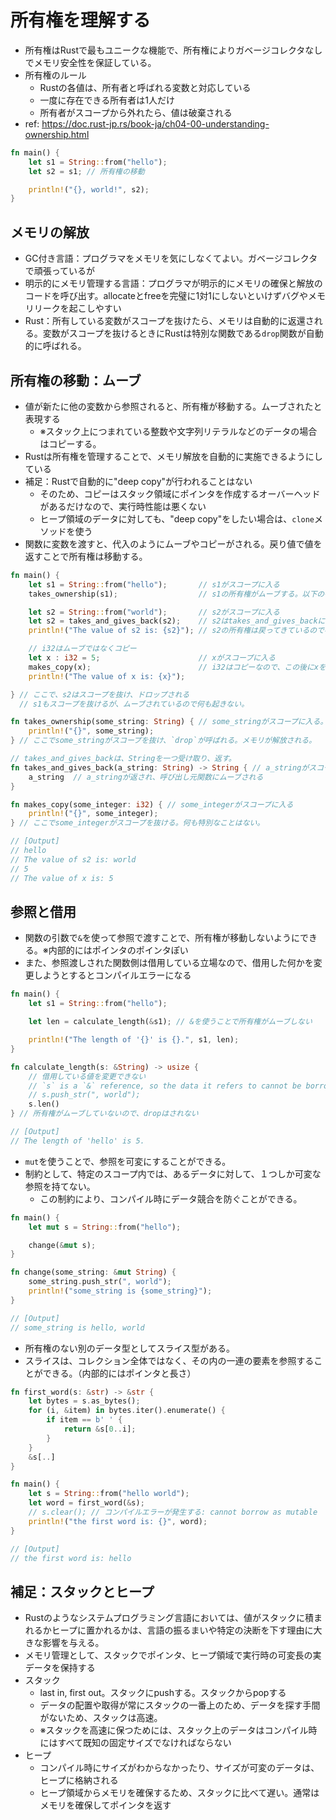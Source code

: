 # 所有権を理解する

- 所有権はRustで最もユニークな機能で、所有権によりガベージコレクタなしでメモリ安全性を保証している。
- 所有権のルール
  - Rustの各値は、所有者と呼ばれる変数と対応している
  - 一度に存在できる所有者は1人だけ
  - 所有者がスコープから外れたら、値は破棄される
- ref: https://doc.rust-jp.rs/book-ja/ch04-00-understanding-ownership.html

```rs
fn main() {
    let s1 = String::from("hello");
    let s2 = s1; // 所有権の移動

    println!("{}, world!", s2);
}
```

## メモリの解放

- GC付き言語：プログラマをメモリを気にしなくてよい。ガベージコレクタで頑張っているが
- 明示的にメモリ管理する言語：プログラマが明示的にメモリの確保と解放のコードを呼び出す。allocateとfreeを完璧に1対1にしないといけずバグやメモリリークを起こしやすい
- Rust：所有している変数がスコープを抜けたら、メモリは自動的に返還される。変数がスコープを抜けるときにRustは特別な関数である`drop`関数が自動的に呼ばれる。

## 所有権の移動：ムーブ

- 値が新たに他の変数から参照されると、所有権が移動する。ムーブされたと表現する
  - ※スタック上につまれている整数や文字列リテラルなどのデータの場合はコピーする。
- Rustは所有権を管理することで、メモリ解放を自動的に実施できるようにしている
- 補足：Rustで自動的に"deep copy"が行われることはない
  - そのため、コピーはスタック領域にポインタを作成するオーバーヘッドがあるだけなので、実行時性能は悪くない
  - ヒープ領域のデータに対しても、"deep copy"をしたい場合は、`clone`メソッドを使う
- 関数に変数を渡すと、代入のようにムーブやコピーがされる。戻り値で値を返すことで所有権は移動する。

```rs
fn main() {
    let s1 = String::from("hello");       // s1がスコープに入る
    takes_ownership(s1);                  // s1の所有権がムーブする。以下の行ではs1は有効ではない

    let s2 = String::from("world");       // s2がスコープに入る
    let s2 = takes_and_gives_back(s2);    // s2はtakes_and_gives_backにムーブされるが、戻ってくる
    println!("The value of s2 is: {s2}"); // s2の所有権は戻ってきているので参照できる

    // i32はムーブではなくコピー
    let x : i32 = 5;                      // xがスコープに入る
    makes_copy(x);                        // i32はコピーなので、この後にxを使っても大丈夫
    println!("The value of x is: {x}");

} // ここで、s2はスコープを抜け、ドロップされる
  // s1もスコープを抜けるが、ムーブされているので何も起きない。

fn takes_ownership(some_string: String) { // some_stringがスコープに入る。
    println!("{}", some_string);
} // ここでsome_stringがスコープを抜け、`drop`が呼ばれる。メモリが解放される。

// takes_and_gives_backは、Stringを一つ受け取り、返す。
fn takes_and_gives_back(a_string: String) -> String { // a_stringがスコープに入る
    a_string  // a_stringが返され、呼び出し元関数にムーブされる
}

fn makes_copy(some_integer: i32) { // some_integerがスコープに入る
    println!("{}", some_integer);
} // ここでsome_integerがスコープを抜ける。何も特別なことはない。

// [Output]
// hello
// The value of s2 is: world
// 5
// The value of x is: 5
```

## 参照と借用

- 関数の引数で`&`を使って参照で渡すことで、所有権が移動しないようにできる。※内部的にはポインタのポインタぽい
- また、参照渡しされた関数側は借用している立場なので、借用した何かを変更しようとするとコンパイルエラーになる

```rs
fn main() {
    let s1 = String::from("hello");

    let len = calculate_length(&s1); // &を使うことで所有権がムーブしない

    println!("The length of '{}' is {}.", s1, len);
}

fn calculate_length(s: &String) -> usize {
    // 借用している値を変更できない
    // `s` is a `&` reference, so the data it refers to cannot be borrowed as mutable
    // s.push_str(", world");
    s.len()
} // 所有権がムーブしていないので、dropはされない

// [Output]
// The length of 'hello' is 5.
```

- `mut`を使うことで、参照を可変にすることができる。
- 制約として、特定のスコープ内では、あるデータに対して、１つしか可変な参照を持てない。
  - この制約により、コンパイル時にデータ競合を防ぐことができる。

```rs
fn main() {
    let mut s = String::from("hello");

    change(&mut s);
}

fn change(some_string: &mut String) {
    some_string.push_str(", world");
    println!("some_string is {some_string}");
}

// [Output]
// some_string is hello, world
```

- 所有権のない別のデータ型としてスライス型がある。
- スライスは、コレクション全体ではなく、その内の一連の要素を参照することができる。（内部的にはポインタと長さ）

```rs
fn first_word(s: &str) -> &str {
    let bytes = s.as_bytes();
    for (i, &item) in bytes.iter().enumerate() {
        if item == b' ' {
            return &s[0..i];
        }
    }
    &s[..]
}

fn main() {
    let s = String::from("hello world");
    let word = first_word(&s);
    // s.clear(); // コンパイルエラーが発生する: cannot borrow as mutable
    println!("the first word is: {}", word);
}

// [Output]
// the first word is: hello
```

## 補足：スタックとヒープ

- Rustのようなシステムプログラミング言語においては、値がスタックに積まれるかヒープに置かれるかは、言語の振るまいや特定の決断を下す理由に大きな影響を与える。
- メモリ管理として、スタックでポインタ、ヒープ領域で実行時の可変長の実データを保持する
- スタック
  - last in, first out。スタックにpushする。スタックからpopする
  - データの配置や取得が常にスタックの一番上のため、データを探す手間がないため、スタックは高速。
  - ※スタックを高速に保つためには、スタック上のデータはコンパイル時にはすべて既知の固定サイズでなければならない
- ヒープ
  - コンパイル時にサイズがわからなかったり、サイズが可変のデータは、ヒープに格納される
  - ヒープ領域からメモリを確保するため、スタックに比べて遅い。通常はメモリを確保してポインタを返す

